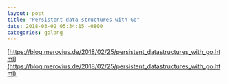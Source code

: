 ```yaml
---
layout: post
title: "Persistent data structures with Go"
date: 2018-03-02 05:34:15 -0800
categories: golang
---
```

[https://blog.merovius.de/2018/02/25/persistent_datastructures_with_go.html](https://blog.merovius.de/2018/02/25/persistent_datastructures_with_go.html)
